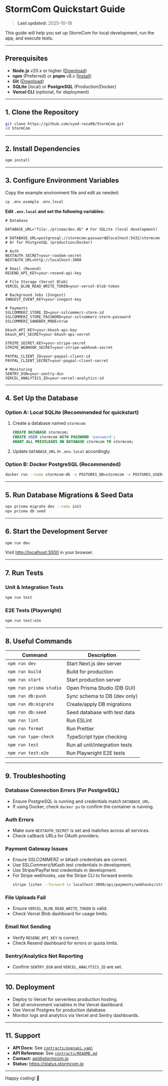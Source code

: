 # StormCom Quickstart Guide

> **Last updated:** 2025-10-18

This guide will help you set up StormCom for local development, run the app, and execute tests.

---

## Prerequisites

- **Node.js** v20.x or higher ([Download](https://nodejs.org/en/download/))
- **npm** (Preferred) or **pnpm** v8.x ([Install](https://pnpm.io/installation))
- **Git** ([Download](https://git-scm.com/downloads))
- **SQLite** (local) or **PostgreSQL** (Production/Docker)
- **Vercel CLI** (optional, for deployment)

---

## 1. Clone the Repository

```bash
git clone https://github.com/syed-reza98/StormCom.git
cd StormCom
```

---

## 2. Install Dependencies

```bash
npm install
```

---

## 3. Configure Environment Variables

Copy the example environment file and edit as needed:

```bash
cp .env.example .env.local
```

**Edit `.env.local` and set the following variables:**

```
# Database

DATABASE_URL="file:./prisma/dev.db" # For SQLite (local development)

# DATABASE_URL=postgresql://stormcom:password@localhost:5432/stormcom # Or for PostgreSQL (production/Docker)

# Auth
NEXTAUTH_SECRET=your-random-secret
NEXTAUTH_URL=http://localhost:3000

# Email (Resend)
RESEND_API_KEY=your-resend-api-key

# File Storage (Vercel Blob)
VERCEL_BLOB_READ_WRITE_TOKEN=your-vercel-blob-token

# Background Jobs (Inngest)
INNGEST_EVENT_KEY=your-inngest-key

# Payments
SSLCOMMERZ_STORE_ID=your-sslcommerz-store-id
SSLCOMMERZ_STORE_PASSWORD=your-sslcommerz-store-password
SSLCOMMERZ_SANDBOX_MODE=true

bkash_API_KEY=your-bkash-api-key
bkash_API_SECRET=your-bkash-api-secret

STRIPE_SECRET_KEY=your-stripe-secret
STRIPE_WEBHOOK_SECRET=your-stripe-webhook-secret

PAYPAL_CLIENT_ID=your-paypal-client-id
PAYPAL_CLIENT_SECRET=your-paypal-client-secret

# Monitoring
SENTRY_DSN=your-sentry-dsn
VERCEL_ANALYTICS_ID=your-vercel-analytics-id
```

---

## 4. Set Up the Database

### Option A: Local SQLite (Recommended for quickstart)

1. Create a database named `stormcom`:
   ```sql
   CREATE DATABASE stormcom;
   CREATE USER stormcom WITH PASSWORD 'password';
   GRANT ALL PRIVILEGES ON DATABASE stormcom TO stormcom;
   ```
2. Update `DATABASE_URL` in `.env.local` accordingly.

### Option B: Docker PostgreSQL (Recommended)

```bash
docker run --name stormcom-db -e POSTGRES_DB=stormcom -e POSTGRES_USER=stormcom -e POSTGRES_PASSWORD=password -p 5432:5432 -d postgres:16
```

---

## 5. Run Database Migrations & Seed Data

```bash
npx prisma migrate dev --name init
npx prisma db seed
```

---

## 6. Start the Development Server

```bash
npm run dev
```

Visit [http://localhost:3000](http://localhost:3000) in your browser.

---

## 7. Run Tests

### Unit & Integration Tests
```bash
npm run test
```

### E2E Tests (Playwright)
```bash
npm run test:e2e
```

---

## 8. Useful Commands

| Command                          | Description                       |
|----------------------------------|-----------------------------------|
| `npm run dev`                    | Start Next.js dev server          |
| `npm run build`                  | Build for production              |
| `npm run start`                  | Start production server           |
| `npm run prisma studio`          | Open Prisma Studio (DB GUI)       |
| `npm run db:push`                | Sync schema to DB (dev only)      |
| `npm run db:migrate`             | Create/apply DB migrations        |
| `npm run db:seed`                | Seed database with test data      |
| `npm run lint`                   | Run ESLint                        |
| `npm run format`                 | Run Prettier                      |
| `npm run type-check`             | TypeScript type checking          |
| `npm run test`                   | Run all unit/integration tests    |
| `npm run test:e2e`               | Run Playwright E2E tests          |

---

## 9. Troubleshooting

### Database Connection Errors (For PostgreSQL)
- Ensure PostgreSQL is running and credentials match `DATABASE_URL`.
- If using Docker, check `docker ps` to confirm the container is running.

### Auth Errors
- Make sure `NEXTAUTH_SECRET` is set and matches across all services.
- Check callback URLs for OAuth providers.

### Payment Gateway Issues
- Ensure SSLCOMMERZ or bKash credentials are correct.
- Use SSLCommerz/bKash test credentials in development.
- Use Stripe/PayPal test credentials in development.
- For Stripe webhooks, use the Stripe CLI to forward events:
  ```bash
  stripe listen --forward-to localhost:3000/api/payments/webhooks/stripe
  ```

### File Uploads Fail
- Ensure `VERCEL_BLOB_READ_WRITE_TOKEN` is valid.
- Check Vercel Blob dashboard for usage limits.

### Email Not Sending
- Verify `RESEND_API_KEY` is correct.
- Check Resend dashboard for errors or quota limits.

### Sentry/Analytics Not Reporting
- Confirm `SENTRY_DSN` and `VERCEL_ANALYTICS_ID` are set.

---

## 10. Deployment

- Deploy to Vercel for serverless production hosting.
- Set all environment variables in the Vercel dashboard.
- Use Vercel Postgres for production database.
- Monitor logs and analytics via Vercel and Sentry dashboards.

---

## 11. Support

- **API Docs:** See [`contracts/openapi.yaml`](./contracts/openapi.yaml)
- **API Reference:** See [`contracts/README.md`](./contracts/README.md)
- **Contact:** api@stormcom.io
- **Status:** https://status.stormcom.io

---

Happy coding! 🚀
